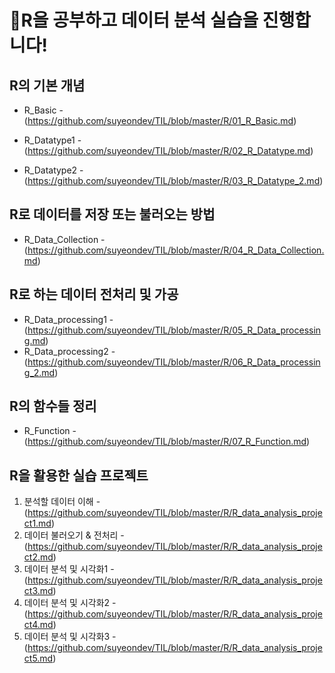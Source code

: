 # 📖R을 공부하고 데이터 분석 실습을 진행합니다! 



## R의 기본 개념

- R_Basic - (https://github.com/suyeondev/TIL/blob/master/R/01_R_Basic.md)

- R_Datatype1 - (https://github.com/suyeondev/TIL/blob/master/R/02_R_Datatype.md)

- R_Datatype2 - (https://github.com/suyeondev/TIL/blob/master/R/03_R_Datatype_2.md)



## R로 데이터를 저장 또는 불러오는 방법

- R_Data_Collection - (https://github.com/suyeondev/TIL/blob/master/R/04_R_Data_Collection.md)



## R로 하는 데이터 전처리 및 가공

- R_Data_processing1 - (https://github.com/suyeondev/TIL/blob/master/R/05_R_Data_processing.md)
- R_Data_processing2 - (https://github.com/suyeondev/TIL/blob/master/R/06_R_Data_processing_2.md)



## R의 함수들 정리

- R_Function - (https://github.com/suyeondev/TIL/blob/master/R/07_R_Function.md)



## R을 활용한 실습 프로젝트

1. 분석할 데이터 이해 - (https://github.com/suyeondev/TIL/blob/master/R/R_data_analysis_project1.md)
2. 데이터 불러오기 & 전처리 - (https://github.com/suyeondev/TIL/blob/master/R/R_data_analysis_project2.md)
3. 데이터 분석 및 시각화1 -(https://github.com/suyeondev/TIL/blob/master/R/R_data_analysis_project3.md)
4. 데이터 분석 및 시각화2 -(https://github.com/suyeondev/TIL/blob/master/R/R_data_analysis_project4.md)
5. 데이터 분석 및 시각화3 -(https://github.com/suyeondev/TIL/blob/master/R/R_data_analysis_project5.md)

